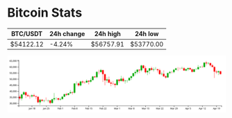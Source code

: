 # Bitcoin Stats

BTC/USDT|24h change|24h high|24h low|
|---|---|---|---|
|$54122.12|-4.24%|$56757.91|$53770.00|

<img src="./chart.svg">
